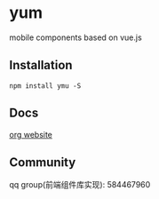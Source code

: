 # yum

mobile components based on vue.js

## Installation

```shell
npm install ymu -S
```

## Docs

[org website](http://wui.airtlab.com)

## Community

qq group(前端组件库实现): 584467960
